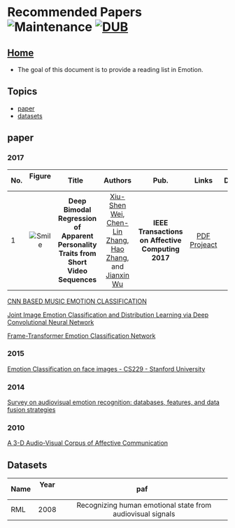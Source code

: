 # Recommended Papers ![Maintenance](https://img.shields.io/maintenance/yes/2017.svg) [![DUB](https://img.shields.io/dub/l/vibe-d.svg)](LICENSE)
## [Home](../README.md)
- The goal of this document is to provide a reading list in Emotion.

## Topics
- [paper](#paper)
- [datasets](#datasets)


## paper

### 2017
|No.  |Figure   |Title   |Authors  |Pub.  |Links|Datasets|
|-----|:-----:|:-----:|:-----:|:-----:|:---:|:---:|
|1|![Smile](paper_image/Deep_Bimodal_Regression_of_Apparent_Personality_Traits_from_Short_Video_Sequences.png)|__Deep Bimodal Regression of Apparent Personality Traits from Short Video Sequences__|[Xiu-Shen Wei](http://210.28.132.67/weixs/?AspxAutoDetectCookieSupport=1), [Chen-Lin Zhang](http://210.28.132.67/zhangcl/), [Hao Zhang](http://210.28.132.67/zhangh/), and [Jianxin Wu](https://cs.nju.edu.cn/wujx/) |__IEEE Transactions on Affective Computing 2017__|[PDF](http://lamda.nju.edu.cn/weixs/publication/tac17.pdf) [Projeact](http://lamda.nju.edu.cn/weixs/project/APA/APA.html)||

[CNN BASED MUSIC EMOTION CLASSIFICATION](https://arxiv.org/pdf/1704.05665.pdf)

[Joint Image Emotion Classification and Distribution Learning via Deep Convolutional Neural Network](https://www.ijcai.org/proceedings/2017/0456.pdf)

[Frame-Transformer Emotion Classification Network](http://www.yugangjiang.info/publication/icmr17-emotion.pdf)

### 2015
[Emotion Classification on face images - CS229 - Stanford University](http://cs229.stanford.edu/proj2015/158_report.pdf)

### 2014
[Survey on audiovisual emotion recognition: databases, features, and data fusion strategies](https://www.cambridge.org/core/services/aop-cambridge-core/content/view/5BA206CFFEC3BAE321842B8EB820E179/S2048770314000110a.pdf/survey_on_audiovisual_emotion_recognition_databases_features_and_data_fusion_strategies.pdf)

### 2010
[A 3-D Audio-Visual Corpus of Affective Communication](http://www.fanelli.li/pubs/corpus.pdf)


## Datasets
|Name  |Year   |paf   |
|-----|:-----:|:-----:|
|RML|2008|Recognizing human emotional state from audiovisual signals|



